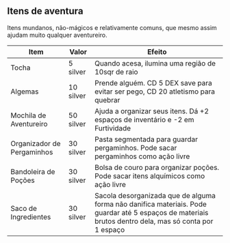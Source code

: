 ## Itens de aventura
Itens mundanos, não-mágicos e relativamente comuns, que mesmo assim ajudam muito qualquer aventureiro.

| Item                       | Valor     | Efeito                                                                                                                                                 |
| -------------------------- | --------- | ------------------------------------------------------------------------------------------------------------------------------------------------------ |
| Tocha                      | 5 silver  | Quando acesa, ilumina uma região de 10sqr de raio                                                                                                      |
| Algemas                    | 10 silver | Prende alguém. CD 5 DEX save para evitar ser pego, CD 20 atletismo para quebrar                                                                        |
| Mochila de Aventureiro     | 50 silver | Ajuda a organizar seus itens. Dá +2 espaços de inventário e -2 em Furtividade                                                                          |
| Organizador de Pergaminhos | 30 silver | Pasta segmentada para guardar pergaminhos. Pode sacar pergaminhos como ação livre                                                                      |
| Bandoleira de Poções       | 30 silver | Bolsa de couro para organizar poções. Pode sacar itens alquímicos como ação livre                                                                      |
| Saco de Ingredientes       | 30 silver | Sacola desorganizada que de alguma forma não danifica materiais. Pode guardar até 5 espaços de materiais brutos dentro dela, mas só conta por 1 espaço | 

